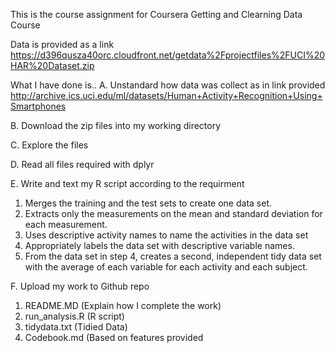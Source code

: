 This is the course assignment for Coursera Getting and Clearning Data Course

Data is provided as a link
https://d396qusza40orc.cloudfront.net/getdata%2Fprojectfiles%2FUCI%20HAR%20Dataset.zip

What I have done is..
A. Unstandard how data was collect as in link provided 
   http://archive.ics.uci.edu/ml/datasets/Human+Activity+Recognition+Using+Smartphones

B. Download the zip files into my working directory

C. Explore the files

D. Read all files required with dplyr

E. Write and text my R script according to the requirment
1. Merges the training and the test sets to create one data set.
2. Extracts only the measurements on the mean and standard deviation for each measurement.
3. Uses descriptive activity names to name the activities in the data set
4. Appropriately labels the data set with descriptive variable names.
5. From the data set in step 4, creates a second, independent tidy data set with the average of each variable for each activity and each subject.

F. Upload my work to Github repo
1. README.MD (Explain how I complete the work)
2. run_analysis.R (R script)
3. tidydata.txt (Tidied Data)
4. Codebook.md (Based on features provided